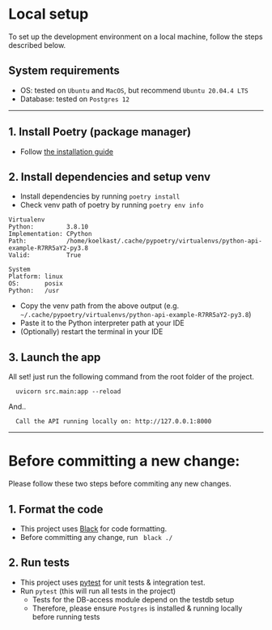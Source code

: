 # Local setup
To set up the development environment on a local machine, follow the steps described below.

## System requirements
- OS: tested on `Ubuntu` and `MacOS`, but recommend `Ubuntu 20.04.4 LTS`
- Database: tested on `Postgres 12`

---
## 1. Install Poetry (package manager)
- Follow [the installation guide](https://python-poetry.org/docs/#installation)

## 2. Install dependencies and setup venv 
- Install dependencies by running `poetry install`
- Check venv path of poetry by running `poetry env info` 
```
Virtualenv
Python:         3.8.10
Implementation: CPython
Path:           /home/koelkast/.cache/pypoetry/virtualenvs/python-api-example-R7RR5aY2-py3.8
Valid:          True

System
Platform: linux
OS:       posix
Python:   /usr
```
- Copy the venv path from the above output (e.g. `~/.cache/pypoetry/virtualenvs/python-api-example-R7RR5aY2-py3.8`) 
- Paste it to the Python interpreter path at your IDE
- (Optionally) restart the terminal in your IDE

## 3. Launch the app 
All set! just run the following command from the root folder of the project.
```
  uvicorn src.main:app --reload
```
And..
```
  Call the API running locally on: http://127.0.0.1:8000
```
---

# Before committing a new change:
Please follow these two steps before commiting any new changes.

## 1. Format the code
- This project uses [Black](https://black.readthedocs.io) for code formatting. 
- Before committing any change, run ` black ./`

## 2. Run tests
- This project uses [pytest](https://docs.pytest.org/en/7.1.x/) for unit tests & integration test. 
- Run `pytest` (this will run all tests in the project)
  - Tests for the DB-access module depend on the testdb setup
  - Therefore, please ensure `Postgres` is installed & running locally before running tests


